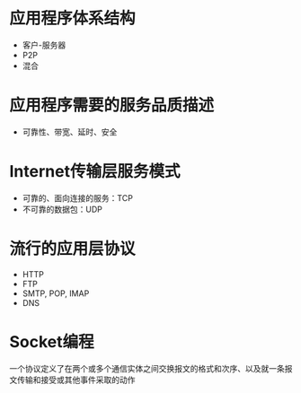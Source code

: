 # 应用程序体系结构
 - 客户-服务器
 - P2P
 - 混合

# 应用程序需要的服务品质描述
 - 可靠性、带宽、延时、安全

# Internet传输层服务模式
 - 可靠的、面向连接的服务：TCP
 - 不可靠的数据包：UDP

# 流行的应用层协议
 - HTTP
 - FTP
 - SMTP, POP, IMAP
 - DNS

# Socket编程



一个协议定义了在两个或多个通信实体之间交换报文的格式和次序、以及就一条报文传输和接受或其他事件采取的动作